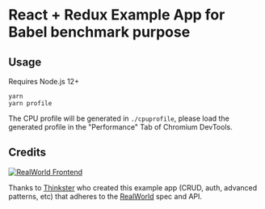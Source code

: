 # React + Redux Example App for Babel benchmark purpose

## Usage

Requires Node.js 12+

```
yarn
yarn profile
```

The CPU profile will be generated in `./cpuprofile`, please load the generated profile in the "Performance" Tab of Chromium DevTools.

## Credits
[![RealWorld Frontend](https://img.shields.io/badge/realworld-frontend-%23783578.svg)](http://realworld.io)

Thanks to [Thinkster](https://thinkster.io) who created this example app (CRUD, auth, advanced patterns, etc) that adheres to the [RealWorld](https://github.com/gothinkster/realworld-example-apps) spec and API.
